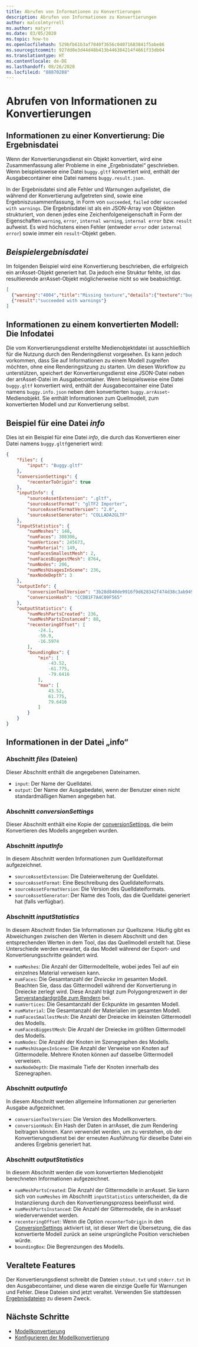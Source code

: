 ```yaml
---
title: Abrufen von Informationen zu Konvertierungen
description: Abrufen von Informationen zu Konvertierungen
author: malcolmtyrrell
ms.author: matyrr
ms.date: 03/05/2020
ms.topic: how-to
ms.openlocfilehash: 529bfb61b3af7040f3656c04071683841f5abe86
ms.sourcegitcommit: 927dd0e3d44d48b413b446384214f4661f33db04
ms.translationtype: HT
ms.contentlocale: de-DE
ms.lasthandoff: 08/26/2020
ms.locfileid: "88870288"
---
```

# <a name="get-information-about-conversions"></a>Abrufen von Informationen zu Konvertierungen

## <a name="information-about-a-conversion-the-result-file"></a>Informationen zu einer Konvertierung: Die Ergebnisdatei

Wenn der Konvertierungsdienst ein Objekt konvertiert, wird eine Zusammenfassung aller Probleme in eine „Ergebnisdatei“ geschrieben. Wenn beispielsweise eine Datei `buggy.gltf` konvertiert wird, enthält der Ausgabecontainer eine Datei namens `buggy.result.json`.

In der Ergebnisdatei sind alle Fehler und Warnungen aufgelistet, die während der Konvertierung aufgetreten sind, sowie eine Ergebniszusammenfassung, in Form von `succeeded`, `failed` oder `succeeded with warnings`.
Die Ergebnisdatei ist als ein JSON-Array von Objekten strukturiert, von denen jedes eine Zeichenfolgeneigenschaft in Form der Eigenschaften `warning`, `error`, `internal warning`, `internal error` bzw. `result` aufweist. Es wird höchstens einen Fehler (entweder `error` oder `internal error`) sowie immer ein `result`-Objekt geben.

## <a name="example-result-file"></a>*Beispielergebnisdatei*

Im folgenden Beispiel wird eine Konvertierung beschrieben, die erfolgreich ein arrAsset-Objekt generiert hat. Da jedoch eine Struktur fehlte, ist das resultierende arrAsset-Objekt möglicherweise nicht so wie beabsichtigt.

```JSON
[
  {"warning":"4004","title":"Missing texture","details":{"texture":"buggy_baseColor.png","material":"buggy_col"}},
  {"result":"succeeded with warnings"}
]
```

## <a name="information-about-a-converted-model-the-info-file"></a>Informationen zu einem konvertierten Modell: Die Infodatei

Die vom Konvertierungsdienst erstellte Medienobjektdatei ist ausschließlich für die Nutzung durch den Renderingdienst vorgesehen. Es kann jedoch vorkommen, dass Sie auf Informationen zu einem Modell zugreifen möchten, ohne eine Renderingsitzung zu starten. Um diesen Workflow zu unterstützen, speichert der Konvertierungsdienst eine JSON-Datei neben der arrAsset-Datei im Ausgabecontainer. Wenn beispielsweise eine Datei `buggy.gltf` konvertiert wird, enthält der Ausgabecontainer eine Datei namens `buggy.info.json` neben dem konvertierten `buggy.arrAsset`-Medienobjekt. Sie enthält Informationen zum Quellmodell, zum konvertierten Modell und zur Konvertierung selbst.

## <a name="example-info-file"></a>Beispiel für eine Datei *info*

Dies ist ein Beispiel für eine Datei *info*, die durch das Konvertieren einer Datei namens `buggy.gltf`generiert wird:

```JSON
{
    "files": {
        "input": "Buggy.gltf"
    },
    "conversionSettings": {
        "recenterToOrigin": true
    },
    "inputInfo": {
        "sourceAssetExtension": ".gltf",
        "sourceAssetFormat": "glTF2 Importer",
        "sourceAssetFormatVersion": "2.0",
        "sourceAssetGenerator": "COLLADA2GLTF"
    },
    "inputStatistics": {
        "numMeshes": 148,
        "numFaces": 308306,
        "numVertices": 245673,
        "numMaterial": 149,
        "numFacesSmallestMesh": 2,
        "numFacesBiggestMesh": 8764,
        "numNodes": 206,
        "numMeshUsagesInScene": 236,
        "maxNodeDepth": 3
    },
    "outputInfo": {
        "conversionToolVersion": "3b28d840de9916f9d628342f474d38c3ab949590",
        "conversionHash": "CCDB1F7A4C09F565"
    },
    "outputStatistics": {
        "numMeshPartsCreated": 236,
        "numMeshPartsInstanced": 88,
        "recenteringOffset": [
            -24.1,
            -50.9,
            -16.5974
        ],
        "boundingBox": {
            "min": [
                -43.52,
                -61.775,
                -79.6416
            ],
            "max": [
                43.52,
                61.775,
                79.6416
            ]
        }
    }
}
```

## <a name="information-in-the-info-file"></a>Informationen in der Datei „info“

### <a name="the-files-section"></a>Abschnitt *files* (Dateien)

Dieser Abschnitt enthält die angegebenen Dateinamen.

* `input`: Der Name der Quelldatei.
* `output`: Der Name der Ausgabedatei, wenn der Benutzer einen nicht standardmäßigen Namen angegeben hat.

### <a name="the-conversionsettings-section"></a>Abschnitt *conversionSettings*

Dieser Abschnitt enthält eine Kopie der [conversionSettings](configure-model-conversion.md#settings-file), die beim Konvertieren des Modells angegeben wurden.

### <a name="the-inputinfo-section"></a>Abschnitt *inputInfo*

In diesem Abschnitt werden Informationen zum Quelldateiformat aufgezeichnet.

* `sourceAssetExtension`: Die Dateierweiterung der Quelldatei.
* `sourceAssetFormat`: Eine Beschreibung des Quelldateiformats.
* `sourceAssetFormatVersion`: Die Version des Quelldateiformats.
* `sourceAssetGenerator`: Der Name des Tools, das die Quelldatei generiert hat (falls verfügbar).

### <a name="the-inputstatistics-section"></a>Abschnitt *inputStatistics*

In diesem Abschnitt finden Sie Informationen zur Quellszene. Häufig gibt es Abweichungen zwischen den Werten in diesem Abschnitt und den entsprechenden Werten in dem Tool, das das Quellmodell erstellt hat. Diese Unterschiede werden erwartet, da das Modell während der Export- und Konvertierungsschritte geändert wird.

* `numMeshes`: Die Anzahl der Gittermodellteile, wobei jedes Teil auf ein einzelnes Material verweisen kann.
* `numFaces`: Die Gesamtanzahl der _Dreiecke_ im gesamten Modell. Beachten Sie, dass das Gittermodell während der Konvertierung in Dreiecke zerlegt wird. Diese Anzahl trägt zum Polygongrenzwert in der [Serverstandardgröße zum Rendern](../../reference/vm-sizes.md#how-the-renderer-evaluates-the-number-of-polygons) bei.
* `numVertices`: Die Gesamtanzahl der Eckpunkte im gesamten Modell.
* `numMaterial`: Die Gesamtanzahl der Materialien im gesamten Modell.
* `numFacesSmallestMesh`: Die Anzahl der Dreiecke im kleinsten Gittermodell des Modells.
* `numFacesBiggestMesh`: Die Anzahl der Dreiecke im größten Gittermodell des Modells.
* `numNodes`: Die Anzahl der Knoten im Szenegraphen des Modells.
* `numMeshUsagesInScene`: Die Anzahl der Verweise von Knoten auf Gittermodelle. Mehrere Knoten können auf dasselbe Gittermodell verweisen.
* `maxNodeDepth`: Die maximale Tiefe der Knoten innerhalb des Szenegraphen.

### <a name="the-outputinfo-section"></a>Abschnitt *outputInfo*

In diesem Abschnitt werden allgemeine Informationen zur generierten Ausgabe aufgezeichnet.

* `conversionToolVersion`: Die Version des Modellkonverters.
* `conversionHash`: Ein Hash der Daten in arrAsset, die zum Rendering beitragen können. Kann verwendet werden, um zu verstehen, ob der Konvertierungsdienst bei der erneuten Ausführung für dieselbe Datei ein anderes Ergebnis generiert hat.

### <a name="the-outputstatistics-section"></a>Abschnitt *outputStatistics*

In diesem Abschnitt werden die vom konvertierten Medienobjekt berechneten Informationen aufgezeichnet.

* `numMeshPartsCreated`: Die Anzahl der Gittermodelle in arrAsset. Sie kann sich von `numMeshes` im Abschnitt `inputStatistics` unterscheiden, da die Instanziierung durch den Konvertierungsprozess beeinflusst wird.
* `numMeshPartsInstanced`: Die Anzahl der Gittermodelle, die in arrAsset wiederverwendet werden.
* `recenteringOffset`: Wenn die Option `recenterToOrigin` in den [ConversionSettings](configure-model-conversion.md) aktiviert ist, ist dieser Wert die Übersetzung, die das konvertierte Modell zurück an seine ursprüngliche Position verschieben würde.
* `boundingBox`: Die Begrenzungen des Modells.

## <a name="deprecated-features"></a>Veraltete Features

Der Konvertierungsdienst schreibt die Dateien `stdout.txt` und `stderr.txt` in den Ausgabecontainer, und diese waren die einzige Quelle für Warnungen und Fehler.
Diese Dateien sind jetzt veraltet. Verwenden Sie stattdessen [Ergebnisdateien](#information-about-a-conversion-the-result-file) zu diesem Zweck.

## <a name="next-steps"></a>Nächste Schritte

* [Modellkonvertierung](model-conversion.md)
* [Konfigurieren der Modellkonvertierung](configure-model-conversion.md)
